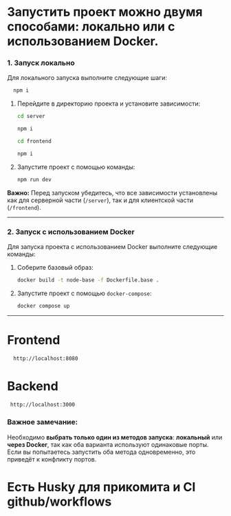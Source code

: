 # Запустить проект можно двумя способами: **локально** или с использованием **Docker**. 

### 1. Запуск локально
Для локального запуска выполните следующие шаги:

 ```bash
   npm i
   ```

1. Перейдите в директорию проекта и установите зависимости:
   ```bash
   cd server
   ```
   ```bash
   npm i
   ```

    ```bash
   cd frontend
   ```
   ```bash
   npm i
   ```
  
2. Запустите проект с помощью команды:
   ```bash
   npm run dev
   ```
   
**Важно:** Перед запуском убедитесь, что все зависимости установлены как для серверной части (`/server`), так и для клиентской части (`/frontend`).

---

### 2. Запуск с использованием Docker
Для запуска проекта с использованием Docker выполните следующие команды:
1. Соберите базовый образ:
   ```bash
   docker build -t node-base -f Dockerfile.base .
   ```
2. Запустите проект с помощью `docker-compose`:
   ```bash
   docker compose up
   ```

---

# Frontend 
 ```bash
   http://localhost:8080
   ```

# Backend
  ```bash
   http://localhost:3000
   ```
  



### Важное замечание:
Необходимо **выбрать только один из методов запуска**: **локальный** или **через Docker**, так как оба варианта используют одинаковые порты. Если вы попытаетесь запустить оба метода одновременно, это приведёт к конфликту портов.

# Есть Husky для прикомита и CI github/workflows